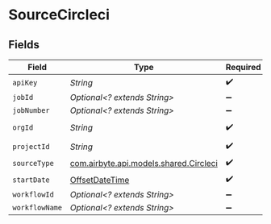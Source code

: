 # SourceCircleci


## Fields

| Field                                                                                        | Type                                                                                         | Required                                                                                     | Description                                                                                  |
| -------------------------------------------------------------------------------------------- | -------------------------------------------------------------------------------------------- | -------------------------------------------------------------------------------------------- | -------------------------------------------------------------------------------------------- |
| `apiKey`                                                                                     | *String*                                                                                     | :heavy_check_mark:                                                                           | N/A                                                                                          |
| `jobId`                                                                                      | *Optional<? extends String>*                                                                 | :heavy_minus_sign:                                                                           | Job ID for fetching information                                                              |
| `jobNumber`                                                                                  | *Optional<? extends String>*                                                                 | :heavy_minus_sign:                                                                           | Job Number of the workflow                                                                   |
| `orgId`                                                                                      | *String*                                                                                     | :heavy_check_mark:                                                                           | The org ID found in `https://app.circleci.com/settings/organization/circleci/xxxxx/overview` |
| `projectId`                                                                                  | *String*                                                                                     | :heavy_check_mark:                                                                           | Project ID found in the project settings                                                     |
| `sourceType`                                                                                 | [com.airbyte.api.models.shared.Circleci](../../models/shared/Circleci.md)                    | :heavy_check_mark:                                                                           | N/A                                                                                          |
| `startDate`                                                                                  | [OffsetDateTime](https://docs.oracle.com/javase/8/docs/api/java/time/OffsetDateTime.html)    | :heavy_check_mark:                                                                           | N/A                                                                                          |
| `workflowId`                                                                                 | *Optional<? extends String>*                                                                 | :heavy_minus_sign:                                                                           | workflow ID of a project pipeline                                                            |
| `workflowName`                                                                               | *Optional<? extends String>*                                                                 | :heavy_minus_sign:                                                                           | Workflow name for fetching information                                                       |